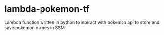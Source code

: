 # lambda-pokemon-tf
Lambda function written in python to interact with pokemon api to store and save pokemon names in SSM
